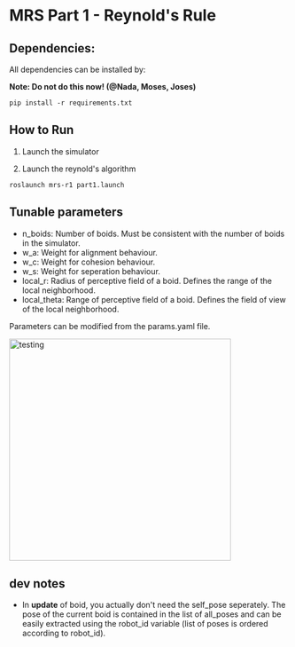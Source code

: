 ﻿# MRS Part 1 - Reynold's Rule

## Dependencies:

All dependencies can be installed by:

**Note: Do not do this now! (@Nada, Moses, Joses)**

```
pip install -r requirements.txt
```

## How to Run

1. Launch the simulator

2. Launch the reynold's algorithm

```
roslaunch mrs-r1 part1.launch
```

## Tunable parameters

- n_boids: Number of boids. Must be consistent with the number of boids in the simulator.
- w_a: Weight for alignment behaviour.
- w_c: Weight for cohesion behaviour.
- w_s: Weight for seperation behaviour.
- local_r: Radius of perceptive field of a boid. Defines the range of the local neighborhood.
- local_theta: Range of perceptive field of a boid. Defines the field of view of the local neighborhood.

Parameters can be modified from the params.yaml file.

<img src="media/set4_vis/d1.png" alt="testing" height="400" width="400">

## dev notes

- In **update** of boid, you actually don't need the self_pose seperately. The pose of the current boid is contained in the list of all_poses and can be easily extracted using the robot_id variable (list of poses is ordered according to robot_id).

